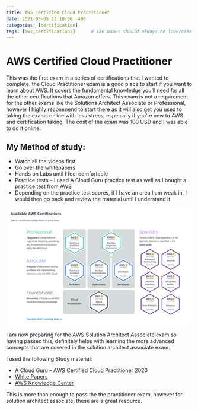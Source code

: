 ```yaml
---
title: AWS Certified Cloud Practitioner
date: 2021-05-05 22:10:00 -400
categories: [certification]
tags: [aws,certifications]      # TAG names should always be lowercase
---
```


# AWS Certified Cloud Practitioner

This was the first exam in a series of certifications that I wanted to complete. the Cloud Practitioner exam is a good place to start if you want to learn about AWS. It covers the fundamental knowledge you’ll need for all the other certifications that Amazon offers. This exam is not a requirement for the other exams like the Solutions Architect Associate or Professional, however I highly recommend to start there as it will also get you used to taking the exams online with less stress, especially if you’re new to AWS and certification taking. The cost of the exam was 100 USD and I was able to do it online.


## My Method of study:

* Watch all the videos first
* Go over the whitepapers
* Hands on Labs until I feel comfortable
* Practice tests – I used A Cloud Guru practice test as well as I bought a practice test from AWS
* Depending on the practice test scores, if I have an area I am weak in, I would then go back and review the material until I understand it

<img src="/assets/img/certs.png">

I am now preparing for the AWS Solution Architect Associate exam so having passed this, definitely helps with learning the more advanced concepts that are covered in the solution architect associate exam.

I used the following Study material:

* A Cloud Guru – AWS Certified Cloud Practitioner 2020
* <a href="https://aws.amazon.com/certification/certification-prep/?nc2=sb_ce_ep">White Papers</a>
* <a href="https://aws.amazon.com/premiumsupport/knowledge-center/">AWS Knowledge Center</a>

This is more than enough to pass the the practitioner exam, however for solution architect associate, these are a great resource.